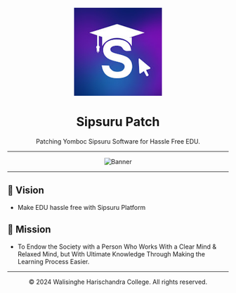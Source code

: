 <p align="center">
  <a href="https://dragon.edu.lk/sipsuru">
    <img src="logo.jpg" alt="Sipsuru Logo" width="200px">
  </a>
</p>

<h1 align="center">Sipsuru Patch</h1>

<p align="center">
  Patching Yomboc Sipsuru Software for Hassle Free EDU.
</p>

---

<p align="center">
  <img src="banner.jpg" alt="Banner">
</p>

---

## 🌟 Vision

 - Make EDU hassle free with Sipsuru Platform

## 🎯 Mission

 - To Endow the Society with a Person Who Works With a Clear Mind & Relaxed Mind, but With Ultimate Knowledge Through Making the Learning Process Easier.
  
---

<p align="center">© 2024 Walisinghe Harischandra College. All rights reserved.</p>
